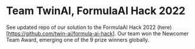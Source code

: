 # Team TwinAI, FormulaAI Hack 2022
See updated repo of our solution to the FormulaAI Hack 2022 (here)[https://github.com/twin-ai/formula-ai-hack]. Our team won the Newcomer Team Award, emerging one of the 9 prize winners globally.
